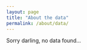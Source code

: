 ```yaml
---
layout: page
title: "About the data"
permalink: /about/data/
---
```



Sorry darling, no data found... 